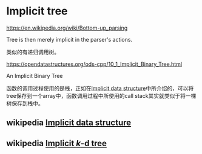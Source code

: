 # Implicit  tree 

https://en.wikipedia.org/wiki/Bottom-up_parsing

Tree is then merely implicit in the parser's actions.

类似的有递归调用树。

https://opendatastructures.org/ods-cpp/10_1_Implicit_Binary_Tree.html

An Implicit Binary Tree



函数的调用过程使用的是栈，正如在[Implicit data structure](https://en.wikipedia.org/wiki/Implicit_data_structure)中所介绍的，可以将tree保存到一个array中，函数调用过程中所使用的call stack其实就类似于将一棵树保存到栈中。



## wikipedia [Implicit data structure](https://en.wikipedia.org/wiki/Implicit_data_structure)





## wikipedia [Implicit *k*-d tree](https://en.wikipedia.org/wiki/Implicit_k-d_tree)



